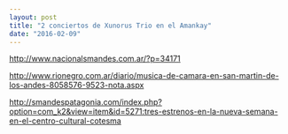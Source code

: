 ```yaml
---
layout: post
title: "2 conciertos de Xunorus Trio en el Amankay"
date: "2016-02-09"
---
```


http://www.nacionalsmandes.com.ar/?p=34171

http://www.rionegro.com.ar/diario/musica-de-camara-en-san-martin-de-los-andes-8058576-9523-nota.aspx

http://smandespatagonia.com/index.php?option=com_k2&view=item&id=5271:tres-estrenos-en-la-nueva-semana-en-el-centro-cultural-cotesma
